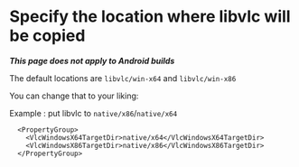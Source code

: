 # Specify the location where libvlc will be copied

_**This page does not apply to Android builds**_

The default locations are `libvlc/win-x64` and `libvlc/win-x86`

You can change that to your liking:

Example : put libvlc to `native/x86`/`native/x64`
```
  <PropertyGroup>
    <VlcWindowsX64TargetDir>native/x64</VlcWindowsX64TargetDir>
    <VlcWindowsX86TargetDir>native/x86</VlcWindowsX86TargetDir>
  </PropertyGroup>
```
